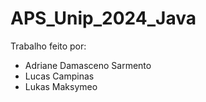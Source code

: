 # APS_Unip_2024_Java


Trabalho feito por:

- Adriane Damasceno Sarmento
- Lucas Campinas
- Lukas Maksymeo
